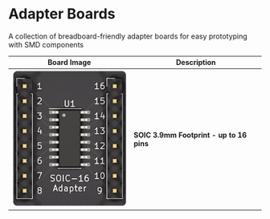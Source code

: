# Adapter Boards
A collection of breadboard-friendly adapter boards for easy prototyping with SMD components

| Board Image | Description |
|---|---|
| ![SOIC-16](SOIC-16_3.9mm/SOIC-16_3.9mm_Board_Small.png)  | **SOIC 3.9mm Footprint - up to 16 pins**  |
